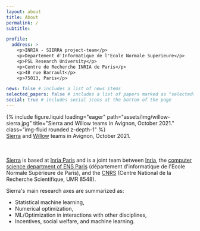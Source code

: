 ```yaml
---
layout: about
title: About
permalink: /
subtitle: 

profile:
  address: >
    <p>INRIA - SIERRA project-team</p>
    <p>Departement d'Informatique de l'Ecole Normale Superieure</p>
    <p>PSL Research University</p>
    <p>Centre de Recherche INRIA de Paris</p>
    <p>48 rue Barrault</p>
    <p>75013, Paris</p>

news: false # includes a list of news items
selected_papers: false # includes a list of papers marked as "selected={true}"
social: true # includes social icons at the bottom of the page
---
```


<div class="row">
    <div class="col-sm mt-3 mt-md-0">
        {% include figure.liquid loading="eager" path="assets/img/willow-sierra.jpg" title="Sierra and Willow teams in Avignon, October 2021." class="img-fluid rounded z-depth-1" %}
    </div>
</div>
<div class="caption">
    <a href="https://www.di.ens.fr/sierra/">Sierra</a> and <a href="https://www.di.ens.fr/willow/">Willow</a> teams in Avignon, October 2021.
</div>


<br><br>[Sierra](https://www.di.ens.fr/sierra/) is based at [Inria Paris](https://www.inria.fr/en/inria-paris-centre) and is a joint team between [Inria](https://www.inria.fr/en/), the [computer science department of ENS Paris](https://www.di.ens.fr/set_english) (département d'informatique de l'Ecole Normale Supérieure de Paris), and the [CNRS](https://www.cnrs.fr/en) (Centre National de la Recherche Scientifique, UMR 8548).

Sierra's main research axes are summarized as:
- Statistical machine learning,
- Numerical optimization,
- ML/Optimization in interactions with other disciplines,
- Incentives, social welfare, and machine learning.
